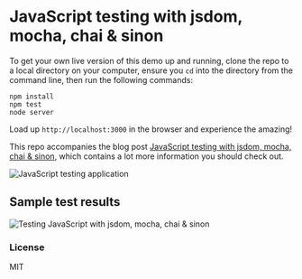 # JavaScript testing with jsdom, mocha, chai & sinon

To get your own live version of this demo up and running, clone the repo to a local directory on 
your computer, ensure you `cd` into the directory from the command line, then run the following commands:

```
npm install
npm test
node server
```

Load up `http://localhost:3000` in the browser and experience the amazing!

This repo accompanies the blog post [JavaScript testing with jsdom, mocha, chai & sinon](http://www.codechewing.com/library/testing-javascript-jsdom-mocha-chai-sinon), which 
contains a lot more information you should check out.

![JavaScript testing application](https://raw.githubusercontent.com/pjlangley/js-testing-jsdom-mocha-chai-sinon/master/misc/app-preview.png "JavaScript testing application")

## Sample test results

![Testing JavaScript with jsdom, mocha, chai & sinon](https://raw.githubusercontent.com/pjlangley/js-testing-jsdom-mocha-chai-sinon/master/misc/mocha-output.png "Testing JavaScript with jsdom, mocha, chai & sinon")

### License
MIT
